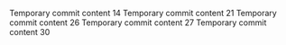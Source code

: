 Temporary commit content 14
Temporary commit content 21
Temporary commit content 26
Temporary commit content 27
Temporary commit content 30
